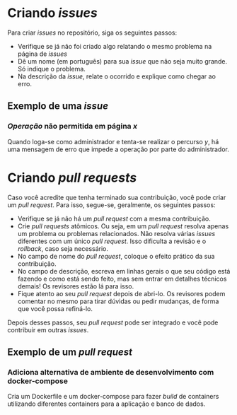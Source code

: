 # Criando _issues_

Para criar _issues_ no repositório, siga os seguintes passos:
- Verifique se já não foi criado algo relatando o mesmo problema na página de _issues_
- Dê um nome (em português) para sua _issue_ que não seja muito grande. Só indique o problema.
- Na descrição da _issue_, relate o ocorrido e explique como chegar ao erro.

## Exemplo de uma _issue_

### _Operação_ não permitida em página _x_

Quando loga-se como administrador e tenta-se realizar o percurso _y_, há uma mensagem
de erro que impede a operação por parte do administrador.

# Criando _pull requests_

Caso você acredite que tenha terminado sua contribuição, você pode criar um _pull request_. Para isso, segue-se, geralmente, os seguintes passos:
- Verifique se já não há um _pull request_ com a mesma contribuição.
- Crie _pull requests_ atômicos. Ou seja, em um _pull request_ resolva apenas um problema ou problemas relacionados. Não resolva várias _issues_ diferentes com um único _pull request_. Isso dificulta a revisão e o _rollback_, caso seja necessário.
- No campo de nome do _pull request_, coloque o efeito prático da sua contribuição.
- No campo de descrição, escreva em linhas gerais o que seu código está fazendo e como está sendo feito, mas sem entrar em detalhes técnicos demais! Os revisores estão lá para isso.
- Fique atento ao seu _pull request_ depois de abri-lo. Os revisores podem comentar no mesmo para tirar dúvidas ou pedir mudanças, de forma que você possa refiná-lo.

Depois desses passos, seu _pull request_ pode ser integrado e você pode contribuir em outras _issues_.

## Exemplo de um _pull request_  

### Adiciona alternativa de ambiente de desenvolvimento com docker-compose

Cria um Dockerfile e um docker-compose para fazer _build_ de containers utilizando diferentes containers para a aplicação e banco de dados.

